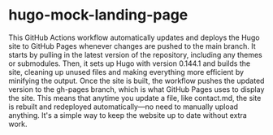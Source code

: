 # hugo-mock-landing-page

This GitHub Actions workflow automatically updates and deploys the Hugo site to GitHub Pages whenever changes are pushed to the main branch. It starts by pulling in the latest version of the repository, including any themes or submodules. Then, it sets up Hugo with version 0.144.1 and builds the site, cleaning up unused files and making everything more efficient by minifying the output. Once the site is built, the workflow pushes the updated version to the gh-pages branch, which is what GitHub Pages uses to display the site. This means that anytime you update a file, like contact.md, the site is rebuilt and redeployed automatically—no need to manually upload anything. It's a simple way to keep the website up to date without extra work.
